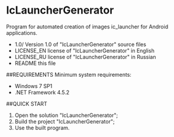# IcLauncherGenerator
Program for automated creation of images ic_launcher for Android applications.

- 1.0/                 Version 1.0 of "IcLauncherGenerator" source files
- LICENSE_EN           license of "IcLauncherGenerator" in English
- LICENSE_RU           license of "IcLauncherGenerator" in Russian
- README               this file

##REQUIREMENTS
Minimum system requirements:
- Windows 7 SP1
- .NET Framework 4.5.2

##QUICK START
1. Open the solution "IcLauncherGenerator";
2. Build the project "IcLauncherGenerator";
3. Use the built program.
